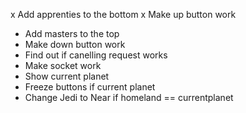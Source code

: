 x Add apprenties to the bottom
x Make up button work
* Add masters to the top
* Make down button work
* Find out if canelling request works
* Make socket work
* Show current planet
* Freeze buttons if current planet
* Change Jedi to Near if homeland == currentplanet


